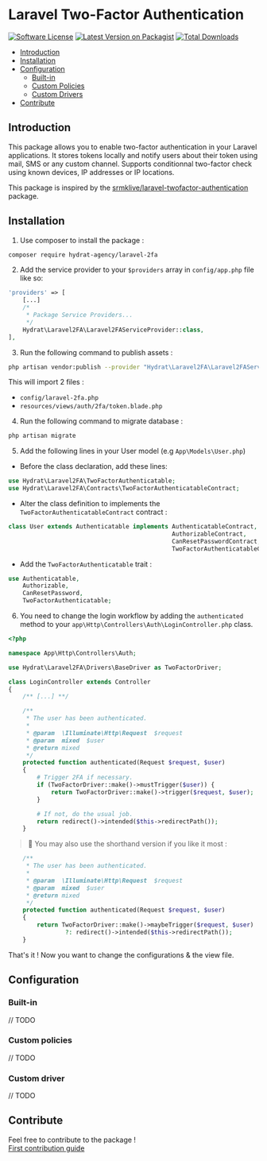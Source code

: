# Laravel Two-Factor Authentication

[![Software License](https://img.shields.io/badge/license-MIT-brightgreen.svg?style=flat-square)](LICENSE.md)
[![Latest Version on Packagist](https://img.shields.io/packagist/v/srmklive/authy.svg?style=flat-square)](https://packagist.org/packages/srmklive/authy)
[![Total Downloads](https://img.shields.io/packagist/dt/srmklive/authy.svg?style=flat-square)](https://packagist.org/packages/srmklive/authy)

- [Introduction](#introduction)
- [Installation](#installation)
- [Configuration](#configuration)
    - [Built-in](#configuration-builtin)
    - [Custom Policies](#configuration-custom-policies)
    - [Custom Drivers](#configuration-custom-drivers)
- [Contribute](#contribute)

<a name="introduction"></a>

## Introduction

This package allows you to enable two-factor authentication in your Laravel applications. It stores tokens locally and notify users about their token using mail, SMS or any custom channel. Supports conditionnal two-factor check using known devices, IP addresses or IP locations.

This package is inspired by the [srmklive/laravel-twofactor-authentication](https://github.com/srmklive/laravel-twofactor-authentication) package.  


<a name="installation"></a>

## Installation

1. Use composer to install the package :  

```bash
composer require hydrat-agency/laravel-2fa
```

2. Add the service provider to your `$providers` array in `config/app.php` file like so: 

```php
'providers' => [   
    [...]
    /*
     * Package Service Providers...
     */
    Hydrat\Laravel2FA\Laravel2FAServiceProvider::class,
],
```

3. Run the following command to publish assets :

```bash
php artisan vendor:publish --provider "Hydrat\Laravel2FA\Laravel2FAServiceProvider"
```

This will import 2 files :
 - `config/laravel-2fa.php`
 - `resources/views/auth/2fa/token.blade.php`

4. Run the following command to migrate database :

```bash
php artisan migrate
```

5. Add the following lines in your User model (e.g `App\Models\User.php`)

 - Before the class declaration, add these lines:

```php
use Hydrat\Laravel2FA\TwoFactorAuthenticatable;
use Hydrat\Laravel2FA\Contracts\TwoFactorAuthenticatableContract;
```

 - Alter the class definition to implements the `TwoFactorAuthenticatableContract` contract :

```php
class User extends Authenticatable implements AuthenticatableContract,
                                              AuthorizableContract,
                                              CanResetPasswordContract,
                                              TwoFactorAuthenticatableContract
```

 - Add the `TwoFactorAuthenticatable` trait :

```php
use Authenticatable,
    Authorizable, 
    CanResetPassword, 
    TwoFactorAuthenticatable;
```

6. You need to change the login workflow by adding the `authenticated` method to your `app\Http\Controllers\Auth\LoginController.php` class.

```php
<?php

namespace App\Http\Controllers\Auth;

use Hydrat\Laravel2FA\Drivers\BaseDriver as TwoFactorDriver;

class LoginController extends Controller
{
    /** [...] **/

    /**
     * The user has been authenticated.
     *
     * @param  \Illuminate\Http\Request  $request
     * @param  mixed  $user
     * @return mixed
     */
    protected function authenticated(Request $request, $user)
    {
        # Trigger 2FA if necessary.
        if (TwoFactorDriver::make()->mustTrigger($user)) {
            return TwoFactorDriver::make()->trigger($request, $user);
        }

        # If not, do the usual job.
        return redirect()->intended($this->redirectPath());
    }      
```

> 🚀 You may also use the shorthand version if you like it most : 

```php
    /**
     * The user has been authenticated.
     *
     * @param  \Illuminate\Http\Request  $request
     * @param  mixed  $user
     * @return mixed
     */
    protected function authenticated(Request $request, $user)
    {
        return TwoFactorDriver::make()->maybeTrigger($request, $user) 
                ?: redirect()->intended($this->redirectPath());
    }
```

That's it ! Now you want to change the configurations & the view file.


<a name="configuration"></a>

## Configuration

<a name="configuration-builtin"></a>

### Built-in
// TODO

<a name="configuration-custom-policies"></a>

### Custom policies
// TODO

<a name="configuration-custom-drivers"></a>

### Custom driver
// TODO

<a name="contribute"></a>

## Contribute

Feel free to contribute to the package !  
[First contribution guide](https://github.com/firstcontributions/first-contributions/blob/master/README.md)
